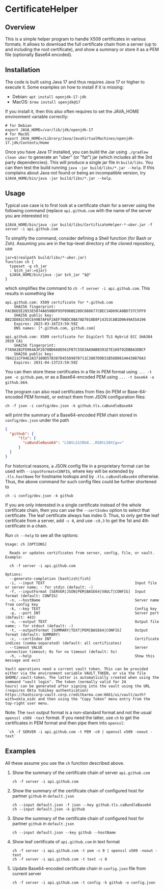 # CertificateHelper

## Overview

This is a simple helper program to handle X509 certificates in various formats. It allows to download the full
certificate chain from a server (up to and including the root certificate), and show a summary or store it as a PEM
file (optionally Base64 encoded).

## Installation

The code is built using Java 17 and thus requires Java 17 or higher to execute it. Some examples on how to install 
if it is missing:
 - Debian: `apt install openjdk-17-jdk`
 - MacOS: `brew install openjdk@17`

If you install it, then this also often requires to set the JAVA_HOME environment variable correctly:
```shell
# for Debian
export JAVA_HOME=/var/lib/jdk/openjdk-17
# for MacOS
export JAVA_HOME=/Library/Java/JavaVirtualMachines/openjdk-17.jdk/Contents/Home
```

Once you have Java 17 installed, you can build the Jar using `./gradlew clean uber` to generate an "uber" (or "fat") 
jar (which includes all the 3rd party dependencies). This will produce a single jar file in `build/libs`.  You can
then test the build running `java -jar build/libs/*.jar --help`. If this complains about Java not found or being an 
incompatible version, try `$JAVA_HOME/bin/java -jar build/libs/*.jar --help`.

## Usage

Typical use case is to first look at a certificate chain for a server using the following command (replace
`api.github.com` with the name of the server you are interested in):
```shell
$JAVA_HOME/bin/java -jar build/libs/CertificateHelper-*-uber.jar -f server -i api.github.com
```
To simplify the command, consider defining a Shell function (for Bash or Zsh). Assuming you are in the top-level
directory of the cloned repository, use
```shell
jar=$(realpath build/libs/*-uber.jar)
function ch {
  typeset -g ch_jar
  : ${ch_jar:=$jar}
  $JAVA_HOME/bin/java -jar $ch_jar "$@"
}
```
which simplifies the command to `ch -f server -i api.github.com`.
This results in something like
```text
api.github.com: X509 certificate for *.github.com
	SHA256 fingerprint: FACB6EEE2853E5874A658BDF95F096BE20DC088677CBEC34D69CA0BD737C5FF9
	SHA256 public key: BB23D881C95CE49B7AF6F2AEF76BDC8BA7AD7010D8F14353CAB1D0649A55A196
	Expires: 2023-03-16T23:59:59Z
	DNS names: [*.github.com, github.com]

api.github.com: X509 certificate for DigiCert TLS Hybrid ECC SHA384 2020 CA1
	SHA256 fingerprint: F7A9A1B2FD964A3F2670BD668D561FB7C55D3AA9AB8391E7E169702DB8A3DBCF
	SHA256 public key: 7B4211CF94E2A37180D57B387D4556987D711C3887D9D31B56D0814A438876A3
	Expires: 2031-04-13T23:59:59Z
```

You can then store these certificates in a file in PEM format using `... -t pem -o github.pem`, or as a Base64-encoded
PEM using `... -t base64 -o github.b64`.

The program can also read certificates from files (in PEM or Base-64-encoded PEM format), or extract them from JSON
configuration files:
```shell
ch -f json -i config/dev.json -k github.tls.caBundleBase64
```
will print the summary of a Base64-encoded PEM chain stored in `config/dev.json` under the path
```json
{
  "github": {
      "tls": {
        "caBundleBase64": "LS0tLS1CRUd...RS0tLS0tCg=="
      }
  }
}
```

For historical reasons, a JSON config file in a proprietary format can be used with `--inputFormat=CONFIG`, 
where key will be extended by `.tls.hostName` for hostname lookups and by `.tls.caBundleBase64` otherwise. Thus, the 
above command for such config files could be further shortened to
```shell
ch -i config/dev.json -k github
```

If you are only interested in a single certificate instead of the whole certificate chain, then you can use the 
`--certIndex` option to select that certificate. The leaf certificate always has index 0.  Thus, to only get the 
leaf certificate from a server, add `-c 0`, and use `-c0,3` to get the 1st and 4th certificate in a chain.

Run `ch --help` to see all the options:
```text
Usage: ch [OPTIONS]

  Reads or updates certificates from server, config, file, or vault. Example:

  ch -f server -i api.github.com

Options:
  --generate-completion [bash|zsh|fish]
  -i, --input TEXT                                         Input file or server name; - for stdin (default: -)
  -f, --inputFormat [SERVER|JSON|PEM|BASE64|VAULT|CONFIG]  Input format (default: CONFIG)
  -n, --hostName                                           Server name from config key
  -k, --key TEXT                                           Config key
  -p, --port INT                                           Server port (default: 443)
  -o, --output TEXT                                        Output file name; - for stdout (default: -)
  -t, --outputFormat [SUMMARY|TEXT|PEM|BASE64|CONFIG]      Output format (default: SUMMARY)
  -c, --certIndex INT                                      Certificate indices (comma-separated) (default: all certificates)
  --timeout VALUE                                          Server connection timeout; 0s for no timeout (default: 5s)
  -h, --help                                               Show this message and exit

Vault operations need a current vault token. This can be provided either via the environment variable VAULT_TOKEN, or via the file
$HOME/.vault-token. The latter is automatically created when using the command "vault login". The token (normally valid for 24
hours) can be generated after signing into the vault using the URL (requires Okta Yubikey authentication)
https://hashicorp-vault.corp.creditkarma.com:6661/ui/vault/auth?with=okta_oidc and then using the "Copy Token" menu entry from the
top-right user menu.
```

Note: The `text` output format is a non-standard format and not the usual `openssl x509 -text` format. If you need
the latter, use `ch` to get the certificates in PEM format and then pipe them into `openssl`: 
```shell
 `ch -f SERVER -i api.github.com -t PEM -c0 | openssl x509 -noout -text`
```

## Examples

All these assume you use the `ch` function described above.

1. Show the summary of the certificate chain of server `api.github.com`
    ```shell
    ch -f server -i api.github.com 
    ```
2. Show the summary of the certificate chain of configured host for partner `github` in `default.json`
    ```shell
    ch --input default.json -f json --key github.tls.caBundleBase64
    ch --input default.json -k github
    ```
3. Show the summary of the certificate chain of configured host for partner `github` in `default.json`
    ```shell
    ch --input default.json --key github --hostName 
    ```
4. Show leaf certificate of `api.github.com` in text format
    ```shell
    ch -f server -i api.github.com -t pem -c 0 | openssl x509 -noout -text
    ch -f server -i api.github.com -t text -c 0
    ```
5. Update Base64-encoded certificate chain in `config.json` file from current server 
    ```shell
    ch -f server -i api.github.com -t config -k github -o config.json
    ```
